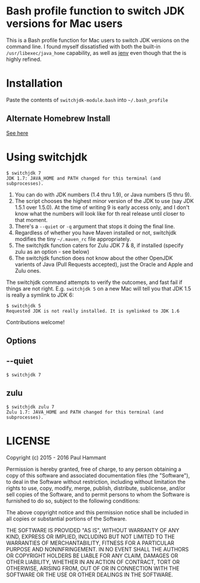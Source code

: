 # Bash profile function to switch JDK versions for Mac users

This is a Bash profile function for Mac users to switch JDK versions on the command line. I found myself dissatisfied with both the built-in <code>/usr/libexec/java_home</code> capability, as well as [jenv](https://github.com/gcuisinier/jenv) even though that the is highly refined.

# Installation

Paste the contents of `switchjdk-module.bash` into `~/.bash_profile`

## Alternate Homebrew Install

[See here](https://github.com/pcattori/homebrew-tap)

# Using switchjdk

```
$ switchjdk 7
JDK 1.7: JAVA_HOME and PATH changed for this terminal (and subprocesses).
```

1. You can do with JDK numbers (1.4 thru 1.9), or Java numbers (5 thru 9).
2. The script chooses the highest minor version of the JDK to use (say JDK 1.5.1 over 1.5.0). At the time of writing 9 is early access only, and I don't know what the numbers will look like for th real release until closer to that moment.
3. There's a `--quiet` or `-q` argument that stops it doing the final line.
4. Regardless of whether you have Maven installed or not, switchjdk modifies the tiny `~/.maven_rc` file appropriately.
5. The switchjdk function caters for Zulu JDK 7 & 8, if installed (specify zulu as an option - see below)
5. The switchjdk function does not know about the other OpenJDK varients of Java (Pull Requests accepted), just the Oracle and Apple and Zulu ones.

The switchjdk command attempts to verify the outcomes, and fast fail if things are not right.  E.g. `switchjdk 5` on a new Mac will tell you that JDK 1.5 is really a symlink to JDK 6:

```
$ switchjdk 5
Requested JDK is not really installed. It is symlinked to JDK 1.6
```

Contributions welcome!

## Options

## --quiet

```
$ switchjdk 7
```

## zulu

```
$ switchjdk zulu 7
Zulu 1.7: JAVA_HOME and PATH changed for this terminal (and subprocesses).
```

# LICENSE

Copyright (c) 2015 - 2016 Paul Hammant

Permission is hereby granted, free of charge, to any person obtaining a copy of this software and associated documentation files (the "Software"), to deal in the Software without restriction, including without limitation the rights to use, copy, modify, merge, publish, distribute, sublicense, and/or sell copies of the Software, and to permit persons to whom the Software is furnished to do so, subject to the following conditions:

The above copyright notice and this permission notice shall be included in all copies or substantial portions of the Software.

THE SOFTWARE IS PROVIDED "AS IS", WITHOUT WARRANTY OF ANY KIND, EXPRESS OR IMPLIED, INCLUDING BUT NOT LIMITED TO THE WARRANTIES OF MERCHANTABILITY, FITNESS FOR A PARTICULAR PURPOSE AND NONINFRINGEMENT. IN NO EVENT SHALL THE AUTHORS OR COPYRIGHT HOLDERS BE LIABLE FOR ANY CLAIM, DAMAGES OR OTHER LIABILITY, WHETHER IN AN ACTION OF CONTRACT, TORT OR OTHERWISE, ARISING FROM, OUT OF OR IN CONNECTION WITH THE SOFTWARE OR THE USE OR OTHER DEALINGS IN THE SOFTWARE.
